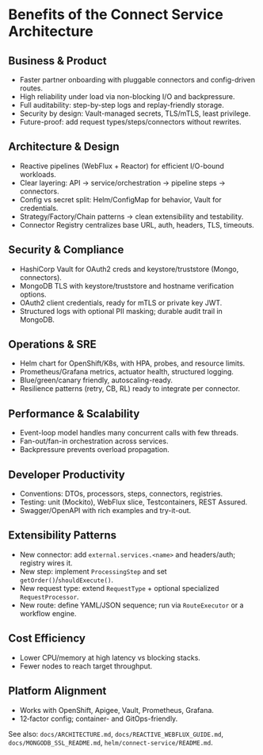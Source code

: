 # Benefits of the Connect Service Architecture

## Business & Product
- Faster partner onboarding with pluggable connectors and config-driven routes.
- High reliability under load via non-blocking I/O and backpressure.
- Full auditability: step-by-step logs and replay-friendly storage.
- Security by design: Vault-managed secrets, TLS/mTLS, least privilege.
- Future-proof: add request types/steps/connectors without rewrites.

## Architecture & Design
- Reactive pipelines (WebFlux + Reactor) for efficient I/O-bound workloads.
- Clear layering: API → service/orchestration → pipeline steps → connectors.
- Config vs secret split: Helm/ConfigMap for behavior, Vault for credentials.
- Strategy/Factory/Chain patterns → clean extensibility and testability.
- Connector Registry centralizes base URL, auth, headers, TLS, timeouts.

## Security & Compliance
- HashiCorp Vault for OAuth2 creds and keystore/truststore (Mongo, connectors).
- MongoDB TLS with keystore/truststore and hostname verification options.
- OAuth2 client credentials, ready for mTLS or private key JWT.
- Structured logs with optional PII masking; durable audit trail in MongoDB.

## Operations & SRE
- Helm chart for OpenShift/K8s, with HPA, probes, and resource limits.
- Prometheus/Grafana metrics, actuator health, structured logging.
- Blue/green/canary friendly, autoscaling-ready.
- Resilience patterns (retry, CB, RL) ready to integrate per connector.

## Performance & Scalability
- Event-loop model handles many concurrent calls with few threads.
- Fan-out/fan-in orchestration across services.
- Backpressure prevents overload propagation.

## Developer Productivity
- Conventions: DTOs, processors, steps, connectors, registries.
- Testing: unit (Mockito), WebFlux slice, Testcontainers, REST Assured.
- Swagger/OpenAPI with rich examples and try-it-out.

## Extensibility Patterns
- New connector: add `external.services.<name>` and headers/auth; registry wires it.
- New step: implement `ProcessingStep` and set `getOrder()`/`shouldExecute()`.
- New request type: extend `RequestType` + optional specialized `RequestProcessor`.
- New route: define YAML/JSON sequence; run via `RouteExecutor` or a workflow engine.

## Cost Efficiency
- Lower CPU/memory at high latency vs blocking stacks.
- Fewer nodes to reach target throughput.

## Platform Alignment
- Works with OpenShift, Apigee, Vault, Prometheus, Grafana.
- 12‑factor config; container- and GitOps-friendly.

See also: `docs/ARCHITECTURE.md`, `docs/REACTIVE_WEBFLUX_GUIDE.md`, `docs/MONGODB_SSL_README.md`, `helm/connect-service/README.md`.
